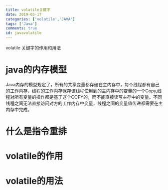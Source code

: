 ```yaml
---
title: volatile关键字
date: 2019-05-17
categories: ['volatile','JAVA']
tags: ['Java']
comments: true
id: javavolatile
---
```


volatile 关键字的作用和用法

<!--more-->

# java的内存模型

Java内存的模型规定了，所有的共享变量都存储在主内存中，每个线程都有自己的工作内存，线程的工作内存保存该线程使用到的主内存中的变量的一个Copy,线程对所有变量的操作都是基于这个COPY的，而不能直接读写主存中的变量。不同线程之间无法直接访问对方的工作内存中变量，线程之间的变量值传递都需要在主内存中完成。

# 什么是指令重排


# volatile的作用

# volatile的用法
